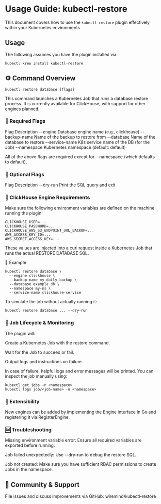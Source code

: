 # Usage Guide: kubectl-restore

This document covers how to use the `kubectl restore` plugin effectively within your Kubernetes environments

## Usage
The following assumes you have the plugin installed via

```shell
kubectl krew install kubectl-restore
```

## ⚙️ Command Overview

```
kubectl restore database [flags]
```

This command launches a Kubernetes Job that runs a database restore process. It is currently available for ClickHouse, with support for other engines planned.

### 📌 Required Flags
Flag	Description
--engine	Database engine name (e.g., clickhouse)
--backup-name	Name of the backup to restore from
--database	Name of the database to restore
--service-name	K8s service name of the DB (for the Job)
--namespace	Kubernetes namespace (default: default)

All of the above flags are required except for --namespace (which defaults to default).

### 🧪 Optional Flags
Flag	Description
--dry-run	Print the SQL query and exit

### 🔐 ClickHouse Engine Requirements

Make sure the following environment variables are defined on the machine running the plugin:

```
CLICKHOUSE_USER=...
CLICKHOUSE_PASSWORD=...
CLICKHOUSE_AWS_S3_ENDPOINT_URL_BACKUP=...
AWS_ACCESS_KEY_ID=...
AWS_SECRET_ACCESS_KEY=...
```
These values are injected into a curl request inside a Kubernetes Job that runs the actual RESTORE DATABASE SQL.

🧾 Example

```
kubectl restore database \
  --engine clickhouse \
  --backup-name my-daily-backup \
  --database example_db \
  --namespace my-ns \
  --service-name clickhouse-service
```
To simulate the job without actually running it:

```
kubectl restore database ... --dry-run
```

### 🧠 Job Lifecycle & Monitoring

The plugin will:

Create a Kubernetes Job with the restore command.

Wait for the Job to succeed or fail.

Output logs and instructions on failure.

In case of failure, helpful logs and error messages will be printed. You can inspect the job manually using:

```
kubectl get jobs -n <namespace>
kubectl logs job/<job-name> -n <namespace>
```

### 🧩 Extensibility
New engines can be added by implementing the Engine interface in Go and registering it via RegisterEngine.

### 🆘 Troubleshooting
Missing environment variable error: Ensure all required variables are exported before running.

Job failed unexpectedly: Use --dry-run to debug the restore SQL.

Job not created: Make sure you have sufficient RBAC permissions to create Jobs in the namespace.

## 👥 Community & Support
File issues and discuss improvements via GitHub: wiremind/kubectl-restore
